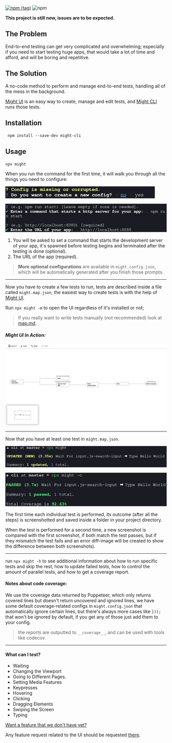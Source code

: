 
[![npm (tag)](https://img.shields.io/npm/v/might-cli/latest)](http://npmjs.com/package/might-cli)
![npm](https://img.shields.io/npm/dm/might-cli)

**This project is still new, issues are to be expected.**

## The Problem

End-to-end testing can get very complicated and overwhelming; especially if you need to start testing huge apps, that would take a lot of time and afford, and will be boring and repetitive.

## The Solution

A no-code method to perform and manage end-to-end tests, handling all of the mess in the background.

[Might UI](https://github.com/ItsKerolos/Might) is an easy way to create, manage and edit tests, and [Might CLI](https://github.com/ItsKerolos/might-cli) runs those tests.

## Installation
`
npm install --save-dev might-cli`

## Usage

`npx might`

When you run the command for the first time, it will walk you through all the things you need to configure:

[![](./screenshots/1.png)](https://github.com/ItsKerolos/might-cli/raw/master/screenshots/1.png)

[![](./screenshots/2.png)](https://github.com/ItsKerolos/might-cli/raw/master/screenshots/2.png)

1. You will be asked to set a command that starts the development server of your app, it's spawned before testing begins and terminated after the testing is done (optional).
2. The URL of the app (required).


> **More optional configurations** are available in `might.config.json`, which will be automatically generated after you finish those prompts.

---

Now you have to create a few tests to run, tests are described inside a file called `might.map.json`, the easiest way to create tests is with the help of [Might UI](https://github.com/ItsKerolos/Might).

Run `npx might -m` to open the UI regardless of it's installed or not;

> If you really want to write tests manually (not recommended) look at
> [map.md](https://github.com/ItsKerolos/might-cli/blob/master/map.md).

#### *Might UI In Action:*
[![](https://github.com/ItsKerolos/Might/raw/master/screenshots/1.png)]()

---

Now that you have at least one test in `might.map.json`.

[![](./screenshots/3.png)](https://github.com/ItsKerolos/might-cli/raw/master/screenshots/3.png)

[![](./screenshots/4.png)](https://github.com/ItsKerolos/might-cli/raw/master/screenshots/4.png)

The first time each individual test is performed, its outcome (after all the steps) is screenshotted and saved inside a folder in your project directory.

When the test is performed for a second time, a new screenshot is compared with the first screenshot, if both match the test passes, but if they mismatch the test fails and an error diff-image will be created to show the difference between both screenshots).

---

run `npx might -h` to see additional information about how to run specific tests and skip the rest, how to update failed tests, how to control the amount of parallel tests, and how to get a coverage report.

#### Notes about code coverage:
We use the coverage data returned by Puppeteer, which only returns covered lines but doesn't return uncovered and ignored lines, we have some default coverage-related configs in `might.config.json` that automatically ignore certain lines, but there's always more cases like `}));` that won't be ignored by default, if you get any of those just add them to your config.

> the reports are outputted to `__coverage__`, and can be used with
> tools like codecov.

---

#### What can I test?

- Waiting
- Changing the Viewport
- Going to Different Pages.
- Setting Media Features
- Keypresses
- Hovering
- Clicking
- Dragging Elements
- Swiping the Screen
- Typing


[Want a feature that we don't have yet?](https://github.com/ItsKerolos/might-cli/issues/new?template=feature_request.md)

Any feature request related to the UI should be requested [there](https://github.com/ItsKerolos/Might/issues/new?template=feature_request.md).